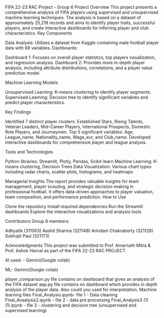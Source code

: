 FIFA 22-23 RAC Project - Group 6
Project Overview
This project presents a comprehensive analysis of FIFA players using supervised and unsupervised machine learning techniques. The analysis is based on a dataset of approximately 25,218 records and aims to identify player traits, successful players, and create interactive dashboards for inferring player and club characteristics.
Key Components

Data Analysis: Utilizes a dataset from Kaggle containing male football player data with 68 variables.
Dashboards:

Dashboard 1: Focuses on overall player statistics, top players visualization, and regression analysis.
Dashboard 2: Provides more in-depth player analysis, including attribute distributions, correlations, and a player value prediction model.


Machine Learning Models:

Unsupervised Learning: K-means clustering to identify player segments.
Supervised Learning: Decision tree to identify significant variables and predict player characteristics.



Key Findings

Identified 7 distinct player clusters: Established Stars, Rising Talents, Veteran Leaders, Mid-Career Players, International Prospects, Domestic Role Players, and Journeymen.
Top 5 significant variables: Age, League_name, Nationality_name, Wage_eur, and Club_name.
Developed interactive dashboards for comprehensive player and league analysis.

Tools and Technologies

Python libraries: Streamlit, Plotly, Pandas, Scikit-learn
Machine Learning: K-means clustering, Decision Trees
Data Visualization: Various chart types including radar charts, scatter plots, histograms, and heatmaps

Managerial Insights
The report provides valuable insights for team management, player scouting, and strategic decision-making in professional football. It offers data-driven approaches to player valuation, team composition, and performance prediction.
How to Use

Clone the repository
Install required dependencies
Run the Streamlit dashboards
Explore the interactive visualizations and analysis tools

Contributors
Group 6 members:

Adhyatik (311063)
Aashit Sharma (321148)
Arindam Chakraborty (321128)
Subhajit Paul (321173)

Acknowledgments
This project was submitted to Prof. Amarnath Mitra & Prof. Ashok Harnal as part of the FIFA 22-23 RAC PROJECT.


AI used: - Gemini(Google colab)

ML- Gemini(Google colab)

player_comparison.py file contains on dashboard that gives an analysis of the FIFA dataset
app.py file contains on dashboard which provides in depth analysis of the player data. Also could you used for interpretation.
Machine learning files
Final_Analysis.ipynb- file 1 - Data cleaning
Final_Anaalysis2.ipynb - file 2 - data pre processing
Final_Analysis3 (1) (1).ipynb - file 3 - clustering and decision tree (unsupervised and supervised learning)

